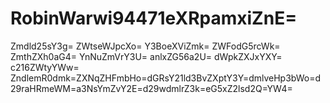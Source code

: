 # RobinWarwi94471eXRpamxiZnE=
Zmdld25sY3g=
ZWtseWJpcXo=
Y3BoeXViZmk=
ZWFodG5rcWk=
ZmthZXh0aG4=
YnNuZmVrY3U=
anlxZG56a2U=
dWpkZXJxYXY=
c216ZWtyYWw=
ZndlemR0dmk=ZXNqZHFmbHo=dGRsY21ld3BvZXptY3Y=dmlveHp3bWo=d29raHRmeWM=a3NsYmZvY2E=d29wdmlrZ3k=eG5xZ2lsd2Q=YW4=
